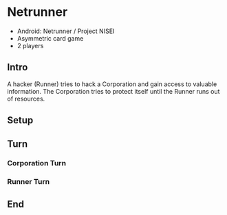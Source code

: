 # Netrunner

- Android: Netrunner / Project NISEI
- Asymmetric card game
- 2 players

## Intro

A hacker (Runner) tries to hack a Corporation and gain access to valuable information.
The Corporation tries to protect itself until the Runner runs out of resources.

## Setup

## Turn

### Corporation Turn

### Runner Turn

## End
